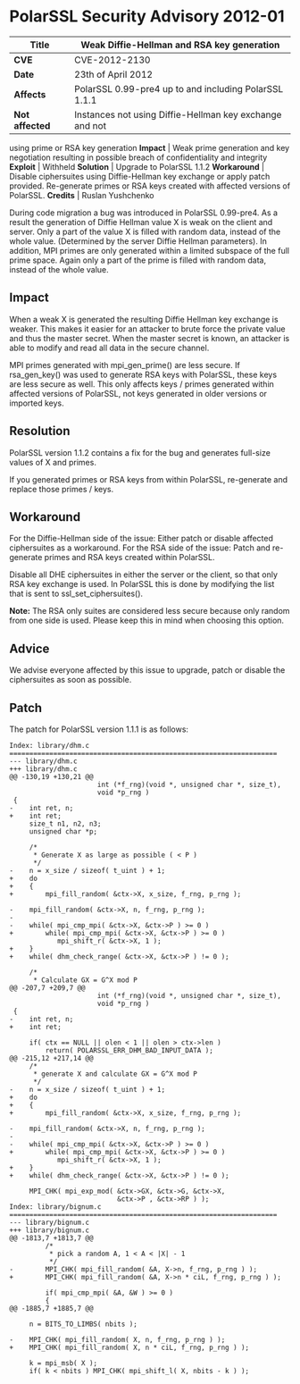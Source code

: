 # PolarSSL Security Advisory 2012-01

**Title** |  Weak Diffie-Hellman and RSA key generation
---|---
**CVE** |  CVE-2012-2130
**Date** |  23th of April 2012
**Affects** |  PolarSSL 0.99-pre4 up to and including PolarSSL 1.1.1
**Not affected** |  Instances not using Diffie-Hellman key exchange and not
using prime or RSA key generation
**Impact** |  Weak prime generation and key negotiation resulting in possible
breach of confidentiality and integrity
**Exploit** |  Withheld
**Solution** |  Upgrade to PolarSSL 1.1.2
**Workaround** |  Disable ciphersuites using Diffie-Hellman key exchange or
apply patch provided. Re-generate primes or RSA keys created with affected
versions of PolarSSL.
**Credits** |  Ruslan Yushchenko

During code migration a bug was introduced in PolarSSL 0.99-pre4. As a result
the generation of Diffie Hellman value X is weak on the client and server.
Only a part of the value X is filled with random data, instead of the whole
value. (Determined by the server Diffie Hellman parameters). In addition, MPI
primes are only generated within a limited subspace of the full prime space.
Again only a part of the prime is filled with random data, instead of the
whole value.

## Impact

When a weak X is generated the resulting Diffie Hellman key exchange is
weaker. This makes it easier for an attacker to brute force the private value
and thus the master secret. When the master secret is known, an attacker is
able to modify and read all data in the secure channel.

MPI primes generated with mpi_gen_prime() are less secure. If rsa_gen_key()
was used to generate RSA keys with PolarSSL, these keys are less secure as
well. This only affects keys / primes generated within affected versions of
PolarSSL, not keys generated in older versions or imported keys.

## Resolution

PolarSSL version 1.1.2 contains a fix for the bug and generates full-size
values of X and primes.

If you generated primes or RSA keys from within PolarSSL, re-generate and
replace those primes / keys.

## Workaround

For the Diffie-Hellman side of the issue: Either patch or disable affected
ciphersuites as a workaround. For the RSA side of the issue: Patch and re-
generate primes and RSA keys created within PolarSSL.

Disable all DHE ciphersuites in either the server or the client, so that only
RSA key exchange is used. In PolarSSL this is done by modifying the list that
is sent to ssl_set_ciphersuites().

**Note:** The RSA only suites are considered less secure because only random
from one side is used. Please keep this in mind when choosing this option.

## Advice

We advise everyone affected by this issue to upgrade, patch or disable the
ciphersuites as soon as possible.

## Patch

The patch for PolarSSL version 1.1.1 is as follows:



    Index: library/dhm.c
    ===================================================================
    --- library/dhm.c
    +++ library/dhm.c
    @@ -130,19 +130,21 @@
                          int (*f_rng)(void *, unsigned char *, size_t),
                          void *p_rng )
     {
    -    int ret, n;
    +    int ret;
         size_t n1, n2, n3;
         unsigned char *p;

         /*
          * Generate X as large as possible ( < P )
          */
    -    n = x_size / sizeof( t_uint ) + 1;
    +    do
    +    {
    +        mpi_fill_random( &ctx->X, x_size, f_rng, p_rng );

    -    mpi_fill_random( &ctx->X, n, f_rng, p_rng );
    -
    -    while( mpi_cmp_mpi( &ctx->X, &ctx->P ) >= 0 )
    +        while( mpi_cmp_mpi( &ctx->X, &ctx->P ) >= 0 )
                mpi_shift_r( &ctx->X, 1 );
    +    }
    +    while( dhm_check_range( &ctx->X, &ctx->P ) != 0 );

         /*
          * Calculate GX = G^X mod P
    @@ -207,7 +209,7 @@
                          int (*f_rng)(void *, unsigned char *, size_t),
                          void *p_rng )
     {
    -    int ret, n;
    +    int ret;

         if( ctx == NULL || olen < 1 || olen > ctx->len )
             return( POLARSSL_ERR_DHM_BAD_INPUT_DATA );
    @@ -215,12 +217,14 @@
         /*
          * generate X and calculate GX = G^X mod P
          */
    -    n = x_size / sizeof( t_uint ) + 1;
    +    do
    +    {
    +        mpi_fill_random( &ctx->X, x_size, f_rng, p_rng );

    -    mpi_fill_random( &ctx->X, n, f_rng, p_rng );
    -
    -    while( mpi_cmp_mpi( &ctx->X, &ctx->P ) >= 0 )
    +        while( mpi_cmp_mpi( &ctx->X, &ctx->P ) >= 0 )
                mpi_shift_r( &ctx->X, 1 );
    +    }
    +    while( dhm_check_range( &ctx->X, &ctx->P ) != 0 );

         MPI_CHK( mpi_exp_mod( &ctx->GX, &ctx->G, &ctx->X,
                               &ctx->P , &ctx->RP ) );
    Index: library/bignum.c
    ===================================================================
    --- library/bignum.c
    +++ library/bignum.c
    @@ -1813,7 +1813,7 @@
             /*
              * pick a random A, 1 < A < |X| - 1
              */
    -        MPI_CHK( mpi_fill_random( &A, X->n, f_rng, p_rng ) );
    +        MPI_CHK( mpi_fill_random( &A, X->n * ciL, f_rng, p_rng ) );

             if( mpi_cmp_mpi( &A, &W ) >= 0 )
             {
    @@ -1885,7 +1885,7 @@

         n = BITS_TO_LIMBS( nbits );

    -    MPI_CHK( mpi_fill_random( X, n, f_rng, p_rng ) );
    +    MPI_CHK( mpi_fill_random( X, n * ciL, f_rng, p_rng ) );

         k = mpi_msb( X );
         if( k < nbits ) MPI_CHK( mpi_shift_l( X, nbits - k ) );
